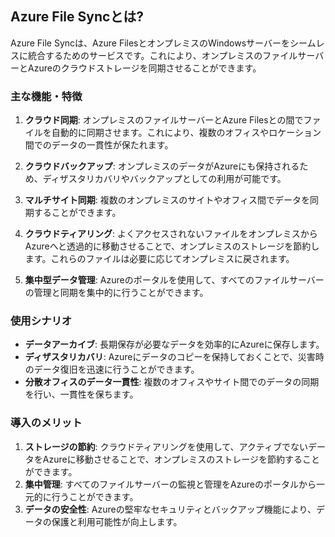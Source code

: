 ## **Azure File Syncとは?**

Azure File Syncは、Azure FilesとオンプレミスのWindowsサーバーをシームレスに統合するためのサービスです。これにより、オンプレミスのファイルサーバーとAzureのクラウドストレージを同期させることができます。

### **主な機能・特徴**

1. **クラウド同期**: オンプレミスのファイルサーバーとAzure Filesとの間でファイルを自動的に同期させます。これにより、複数のオフィスやロケーション間でのデータの一貫性が保たれます。

2. **クラウドバックアップ**: オンプレミスのデータがAzureにも保持されるため、ディザスタリカバリやバックアップとしての利用が可能です。

3. **マルチサイト同期**: 複数のオンプレミスのサイトやオフィス間でデータを同期することができます。

4. **クラウドティアリング**: よくアクセスされないファイルをオンプレミスからAzureへと透過的に移動させることで、オンプレミスのストレージを節約します。これらのファイルは必要に応じてオンプレミスに戻されます。

5. **集中型データ管理**: Azureのポータルを使用して、すべてのファイルサーバーの管理と同期を集中的に行うことができます。

### **使用シナリオ**

- **データアーカイブ**: 長期保存が必要なデータを効率的にAzureに保存します。
- **ディザスタリカバリ**: Azureにデータのコピーを保持しておくことで、災害時のデータ復旧を迅速に行うことができます。
- **分散オフィスのデータ一貫性**: 複数のオフィスやサイト間でのデータの同期を行い、一貫性を保ちます。

### **導入のメリット**

1. **ストレージの節約**: クラウドティアリングを使用して、アクティブでないデータをAzureに移動させることで、オンプレミスのストレージを節約することができます。
2. **集中管理**: すべてのファイルサーバーの監視と管理をAzureのポータルから一元的に行うことができます。
3. **データの安全性**: Azureの堅牢なセキュリティとバックアップ機能により、データの保護と利用可能性が向上します。